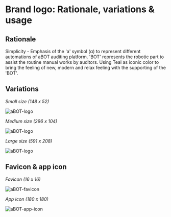 # Brand logo: Rationale, variations & usage

## Rationale
Simplicity - Emphasis of the 'a' symbol (α) to represent different automations of aBOT auditing platform. 'BOT' represents the robotic part to assist the routine manual works by auditors. Using Teal as iconic color to bring the feeling of new, modern and relax feeling with the supporting of the 'BOT'.

## Variations

_Small size (148 x 52)_

![aBOT-logo](https://drive.google.com/uc?export=view&id=1R4RxRqubuerWvJGCJuHmcJ7GePyoa8nZ)

_Medium size (296 x 104)_

![aBOT-logo](https://drive.google.com/uc?export=view&id=1FAxH29zcXwGCId4uRlcn4a_dbjC_74QK)

_Large size (591 x 208)_

![aBOT-logo](https://drive.google.com/uc?export=view&id=1YGT1wSFKEzBJrqYT6TyT1TGbgBbYsnqN)

## Favicon & app icon

_Favicon (16 x 16)_

![aBOT-favicon](https://drive.google.com/uc?export=view&id=1YDZwjWXIphkQktIGwQM2LB4s4HM_YCWJ)

_App icon (180 x 180)_

![aBOT-app-icon](https://drive.google.com/uc?export=view&id=1F1ANAvC-DEdBGtWwrV_VFLwpwkHxXjk3)

